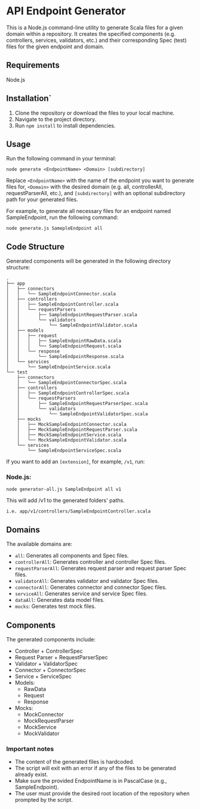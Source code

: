 # API Endpoint Generator

This is a Node.js command-line utility to generate Scala files for a given domain within a repository. It creates the specified components (e.g. controllers, services, validators, etc.) and their corresponding Spec (test) files for the given endpoint and domain.

## Requirements

Node.js

## Installation`

1. Clone the repository or download the files to your local machine.
2. Navigate to the project directory.
3. Run `npm install` to install dependencies.

## Usage

Run the following command in your terminal:

```
node generate <EndpointName> <Domain> [subdirectory]
```

Replace `<EndpointName>` with the name of the endpoint you want to generate files for, `<Domain>` with the desired domain (e.g. all, controllerAll, requestParserAll, etc.), and `[subdirectory]` with an optional subdirectory path for your generated files.

For example, to generate all necessary files for an endpoint named SampleEndpoint, run the following command:

```
node generate.js SamepleEndpoint all
```

## Code Structure

Generated components will be generated in the following directory structure:

```
.
├── app
│   ├── connectors
│   │   └── SampleEndpointConnector.scala
│   ├── controllers
│   │   ├── SampleEndpointController.scala
│   │   └── requestParsers
│   │       ├── SampleEndpointRequestParser.scala
│   │       └── validators
│   │           └── SampleEndpointValidator.scala
│   ├── models
│   │   ├── request
│   │   │   ├── SampleEndpointRawData.scala
│   │   │   └── SampleEndpointRequest.scala
│   │   └── response
│   │       └── SampleEndpointResponse.scala
│   └── services
│       └── SampleEndpointService.scala
└── test
    ├── connectors
    │   └── SampleEndpointConnectorSpec.scala
    ├── controllers
    │   ├── SampleEndpointControllerSpec.scala
    │   └── requestParsers
    │       ├── SampleEndpointRequestParserSpec.scala
    │       └── validators
    │           └── SampleEndpointValidatorSpec.scala
    ├── mocks
    │   ├── MockSampleEndpointConnector.scala
    │   ├── MockSampleEndpointRequestParser.scala
    │   ├── MockSampleEndpointService.scala
    │   └── MockSampleEndpointValidator.scala
    └── services
        └── SampleEndpointServiceSpec.scala
```

If you want to add an `[extension]`, for example, `/v1`, run:

### Node.js:

```
node generator-all.js SampleEndpoint all v1
```

This will add /v1 to the generated folders' paths.

```
i.e. app/v1/controllers/SampleEndpointController.scala
```

## Domains

The available domains are:

- `all`: Generates all components and Spec files.
- `controllerAll`: Generates controller and controller Spec files.
- `requestParserAll`: Generates request parser and request parser Spec files.
- `validatorAll`: Generates validator and validator Spec files.
- `connectorAll`: Generates connector and connector Spec files.
- `serviceAll`: Generates service and service Spec files.
- `dataAll`: Generates data model files.
- `mocks`: Generates test mock files.

## Components

The generated components include:

- Controller + ControllerSpec
- Request Parser + RequestParserSpec
- Validator + ValidatorSpec
- Connector + ConnectorSpec
- Service + ServiceSpec
- Models:
  - RawData
  - Request
  - Response
- Mocks:
  - MockConnector
  - MockRequestParser
  - MockService
  - MockValidator

### Important notes

- The content of the generated files is hardcoded.
- The script will exit with an error if any of the files to be generated already exist.
- Make sure the provided EndpointName is in PascalCase (e.g., SampleEndpoint).
- The user must provide the desired root location of the repository when prompted by the script.
